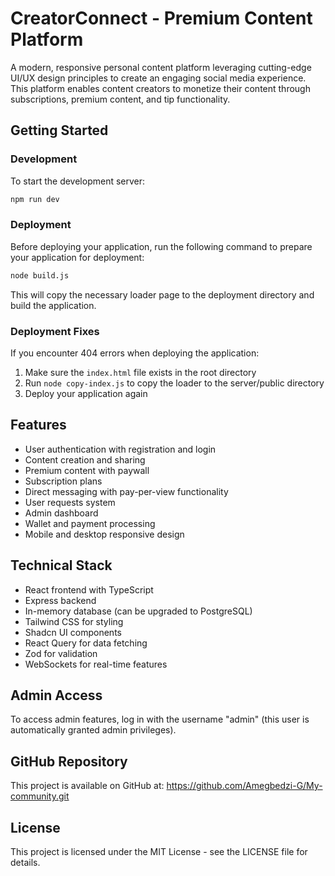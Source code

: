 # CreatorConnect - Premium Content Platform

A modern, responsive personal content platform leveraging cutting-edge UI/UX design principles to create an engaging social media experience. This platform enables content creators to monetize their content through subscriptions, premium content, and tip functionality.

## Getting Started

### Development

To start the development server:

```bash
npm run dev
```

### Deployment

Before deploying your application, run the following command to prepare your application for deployment:

```bash
node build.js
```

This will copy the necessary loader page to the deployment directory and build the application.

### Deployment Fixes

If you encounter 404 errors when deploying the application:

1. Make sure the `index.html` file exists in the root directory
2. Run `node copy-index.js` to copy the loader to the server/public directory
3. Deploy your application again

## Features

- User authentication with registration and login
- Content creation and sharing
- Premium content with paywall
- Subscription plans
- Direct messaging with pay-per-view functionality
- User requests system
- Admin dashboard
- Wallet and payment processing
- Mobile and desktop responsive design

## Technical Stack

- React frontend with TypeScript
- Express backend
- In-memory database (can be upgraded to PostgreSQL)
- Tailwind CSS for styling
- Shadcn UI components
- React Query for data fetching
- Zod for validation
- WebSockets for real-time features

## Admin Access

To access admin features, log in with the username "admin" (this user is automatically granted admin privileges).

## GitHub Repository

This project is available on GitHub at: https://github.com/Amegbedzi-G/My-community.git

## License

This project is licensed under the MIT License - see the LICENSE file for details.